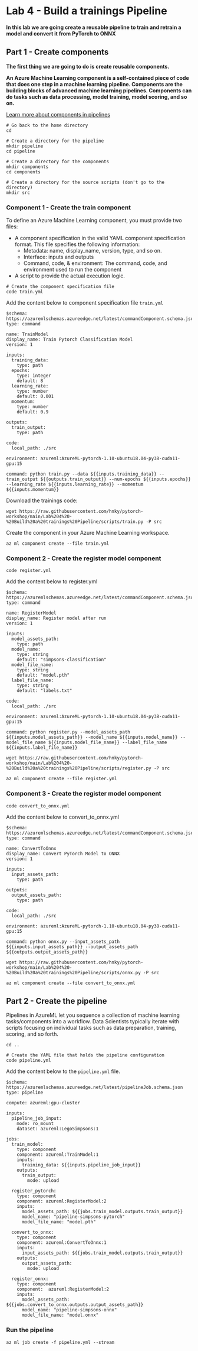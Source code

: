 # Lab 4 - Build a trainings Pipeline

**In this lab we are going create a reusable pipeline to train and retrain a model and convert it from PyTorch to ONNX**


## Part 1 - Create components

**The first thing we are going to do is create reusable components.**

**An Azure Machine Learning component is a self-contained piece of code that does one step in a machine learning pipeline. Components are the building blocks of advanced machine learning pipelines. Components can do tasks such as data processing, model training, model scoring, and so on.**

[Learn more about components in pipelines](https://docs.microsoft.com/azure/machine-learning/how-to-create-component-pipelines-cli)

```
# Go back to the home directory
cd

# Create a directory for the pipeline
mkdir pipeline
cd pipeline

# Create a directory for the components
mkdir components
cd components

# Create a directory for the source scripts (don't go to the directory)
mkdir src
```

### Component 1 - Create the train component

To define an Azure Machine Learning component, you must provide two files:

- A component specification in the valid YAML component specification format. This file specifies the following information:
  - Metadata: name, display_name, version, type, and so on.   
  - Interface: inputs and outputs   
  - Command, code, & environment: The command, code, and environment used to run the component    
- A script to provide the actual execution logic.


```
# Create the component specification file
code train.yml
```

Add the content below to component specification file ```train.yml```

```
$schema: https://azuremlschemas.azureedge.net/latest/commandComponent.schema.json
type: command

name: TrainModel
display_name: Train Pytorch Classification Model
version: 1

inputs:
  training_data:
    type: path
  epochs:
    type: integer
    default: 8
  learning_rate:
    type: number
    default: 0.001
  momentum: 
    type: number
    default: 0.9
    
outputs:
  train_output:
    type: path

code:
  local_path: ./src

environment: azureml:AzureML-pytorch-1.10-ubuntu18.04-py38-cuda11-gpu:15

command: python train.py --data ${{inputs.training_data}} --train_output ${{outputs.train_output}} --num-epochs ${{inputs.epochs}} --learning_rate ${{inputs.learning_rate}} --momentum ${{inputs.momentum}}
```

Download the trainings code:
```
wget https://raw.githubusercontent.com/hnky/pytorch-workshop/main/Lab%204%20-%20Build%20a%20trainings%20Pipeline/scripts/train.py -P src
```

Create the component in your Azure Machine Learning workspace.
```
az ml component create --file train.yml
```

###  Component 2 - Create the register model component

```
code register.yml
```

Add the content below to register.yml

```
$schema: https://azuremlschemas.azureedge.net/latest/commandComponent.schema.json
type: command

name: RegisterModel
display_name: Register model after run
version: 1

inputs:
  model_assets_path:
    type: path
  model_name:
    type: string
    default: "simpsons-classification"
  model_file_name:
    type: string
    default: "model.pth"
  label_file_name:
    type: string
    default: "labels.txt" 

code:
  local_path: ./src

environment: azureml:AzureML-pytorch-1.10-ubuntu18.04-py38-cuda11-gpu:15

command: python register.py --model_assets_path ${{inputs.model_assets_path}} --model_name ${{inputs.model_name}} --model_file_name ${{inputs.model_file_name}} --label_file_name ${{inputs.label_file_name}}
```

```
wget https://raw.githubusercontent.com/hnky/pytorch-workshop/main/Lab%204%20-%20Build%20a%20trainings%20Pipeline/scripts/register.py -P src
```

```
az ml component create --file register.yml
```


###  Component 3 - Create the register model component

```
code convert_to_onnx.yml
```

Add the content below to convert_to_onnx.yml

```
$schema: https://azuremlschemas.azureedge.net/latest/commandComponent.schema.json
type: command

name: ConvertToOnnx
display_name: Convert PyTorch Model to ONNX
version: 1

inputs:
  input_assets_path:
    type: path
    
outputs:
  output_assets_path:
    type: path

code:
  local_path: ./src

environment: azureml:AzureML-pytorch-1.10-ubuntu18.04-py38-cuda11-gpu:15

command: python onnx.py --input_assets_path ${{inputs.input_assets_path}} --output_assets_path ${{outputs.output_assets_path}}
```



```
wget https://raw.githubusercontent.com/hnky/pytorch-workshop/main/Lab%204%20-%20Build%20a%20trainings%20Pipeline/scripts/onnx.py -P src
```



```
az ml component create --file convert_to_onnx.yml
```

## Part 2 - Create the pipeline

Pipelines in AzureML let you sequence a collection of machine learning tasks/components into a workflow. Data Scientists typically iterate with scripts focusing on individual tasks such as data preparation, training, scoring, and so forth.

```
cd ..

# Create the YAML file that holds the pipeline configuration
code pipeline.yml
```

Add the content below to the ```pipeline.yml``` file.

```
$schema: https://azuremlschemas.azureedge.net/latest/pipelineJob.schema.json
type: pipeline

compute: azureml:gpu-cluster

inputs:
  pipeline_job_input:
    mode: ro_mount
    dataset: azureml:LegoSimpsons:1

jobs:
  train_model:
    type: component
    component: azureml:TrainModel:1
    inputs:
      training_data: ${{inputs.pipeline_job_input}}
    outputs:
      train_output: 
        mode: upload
      
  register_pytorch:
    type: component
    component: azureml:RegisterModel:2
    inputs:
      model_assets_path: ${{jobs.train_model.outputs.train_output}}
      model_name: "pipeline-simpsons-pytorch"
      model_file_name: "model.pth"

  convert_to_onnx:
    type: component
    component: azureml:ConvertToOnnx:1
    inputs:
      input_assets_path: ${{jobs.train_model.outputs.train_output}}
    outputs:
      output_assets_path: 
        mode: upload

  register_onnx:
    type: component
    component:  azureml:RegisterModel:2
    inputs:
      model_assets_path: ${{jobs.convert_to_onnx.outputs.output_assets_path}}
      model_name: "pipeline-simpsons-onnx"
      model_file_name: "model.onnx"
```

### Run the pipeline

```
az ml job create -f pipeline.yml --stream
```
